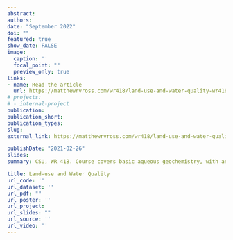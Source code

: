 ```yaml
---
abstract:
authors:
date: "September 2022"
doi: ""
featured: true
show_date: FALSE
image:
  caption: ''
  focal_point: ""
  preview_only: true
links:
- name: Read the article
  url: https://matthewrvross.com/wr418/land-use-and-water-quality-wr418.html
# projects:
# - internal-project
publication:
publication_short:
publication_types:
slug: 
external_link: https://matthewrvross.com/wr418/land-use-and-water-quality-wr418.html

publishDate: "2021-02-26"
slides: 
summary: CSU, WR 418. Course covers basic aqueous geochemistry, with an emphasis on analyzing data using R and open access datasets.

title: Land-use and Water Quality
url_code: ''
url_dataset: ''
url_pdf: ""
url_poster: ''
url_project: 
url_slides: ""
url_source: ''
url_video: ''
---
```

